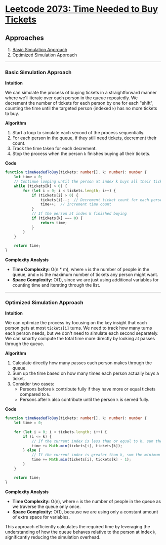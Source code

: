 # [Leetcode 2073: Time Needed to Buy Tickets](https://leetcode.com/problems/time-needed-to-buy-tickets/)

## Approaches
1. [Basic Simulation Approach](#basic-simulation-approach)
2. [Optimized Simulation Approach](#optimized-simulation-approach)

---

### Basic Simulation Approach

**Intuition**

We can simulate the process of buying tickets in a straightforward manner where we'll iterate over each person in the queue repeatedly. We decrement the number of tickets for each person by one for each "shift", counting the time until the targeted person (indexed `k`) has no more tickets to buy.

**Algorithm**  
1. Start a loop to simulate each second of the process sequentially.
2. For each person in the queue, if they still need tickets, decrement their count.
3. Track the time taken for each decrement.
4. Stop the process when the person `k` finishes buying all their tickets.
  
**Code**

```typescript
function timeNeededToBuy(tickets: number[], k: number): number {
    let time = 0;
    // Continue looping until the person at index k buys all their tickets
    while (tickets[k] > 0) {
        for (let i = 0; i < tickets.length; i++) {
            if (tickets[i] > 0) {
                tickets[i]--;  // Decrement ticket count for each person who still needs a ticket
                time++;  // Increment time count
            }
            // If the person at index k finished buying
            if (tickets[k] === 0) {
                return time;
            }
        }
    }
    
    return time;
}
```

**Complexity Analysis**

- **Time Complexity:** O(n * m), where `n` is the number of people in the queue, and `m` is the maximum number of tickets any person might want.
- **Space Complexity:** O(1), since we are just using additional variables for counting time and iterating through the list.

---

### Optimized Simulation Approach

**Intuition**

We can optimize the process by focusing on the key insight that each person gets at most `tickets[i]` turns. We need to track how many turns each person needs, but we don't need to simulate each second separately. We can smartly compute the total time more directly by looking at passes through the queue.

**Algorithm**
1. Calculate directly how many passes each person makes through the queue.
2. Sum up the time based on how many times each person actually buys a ticket.
3. Consider two cases: 
   - Persons before `k` contribute fully if they have more or equal tickets compared to `k`.
   - Persons after `k` also contribute until the person `k` is served fully.

**Code**

```typescript
function timeNeededToBuy(tickets: number[], k: number): number {
    let time = 0;
    
    for (let i = 0; i < tickets.length; i++) {
        if (i <= k) {
            // If the current index is less than or equal to k, sum the minimum of tickets[i] and tickets[k]
            time += Math.min(tickets[i], tickets[k]);
        } else {
            // If the current index is greater than k, sum the minimum of tickets[i] and tickets[k] - 1
            time += Math.min(tickets[i], tickets[k] - 1);
        }
    }

    return time;
}
```

**Complexity Analysis**

- **Time Complexity:** O(n), where `n` is the number of people in the queue as we traverse the queue only once.
- **Space Complexity:** O(1), because we are using only a constant amount of extra space for variables.

This approach efficiently calculates the required time by leveraging the understanding of how the queue behaves relative to the person at index `k`, significantly reducing the simulation overhead.

